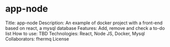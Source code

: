 # app-node
Title: app-node
Description: An example of docker project with a front-end based on react, a mysql database
Features: Add, remove and check a to-do list 
How to use: TBD
Technologies: React, Node JS, Docker, Mysql
Collaborators: fhermq
License
